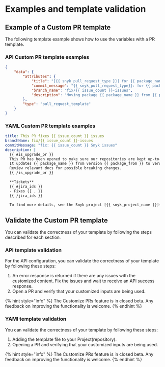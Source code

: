 # Examples and template validation

## Example of a Custom PR template

The following template example shows how to use the variables with a PR template.

### API Custom PR template examples

```json
{
    "data": {
        "attributes": {
            "title": "[{{ snyk_pull_request_type }}] for {{ package_name }}",
            "commit_message": "{{ snyk_pull_request_type}}: for {{ package_name }}",
            "branch_name": "fix/{{ issue_count }}-issues",
            "description": "Moving package {{ package_name }} from {{ package_from }} to {{ package_to }}\nFixes {{ issue_count }} issues\nFor more details see {{ snyk_project_url }}\nProject {{ snyk_project_name }}\nOrg {{ snyk_org_name }}"
        },
        "type": "pull_request_template"
    }
}
```

### YAML Custom PR template examples

```yaml
title: This PR fixes {{ issue_count }} issues
branchName: fix/{{ issue_count }}-issues
commitMessage: "fix: {{ issue_count }} Snyk issues"
description: |
  {{ #is_upgrade_pr }}
  This PR has been opened to make sure our repositories are kept up-to-date.
  It updates {{ package_name }} from version {{ package_from }} to version {{ package_to }}.
  Review relevant docs for possible breaking changes.
  {{ /is_upgrade_pr }}
  
  **Tickets**
  {{ #jira_ids }}
  - Fixes {{ . }}
  {{ /jira_ids }}
  
  To find more details, see the Snyk project [{{ snyk_project_name }}]({{ snyk_project_url }})
```

## Validate the Custom PR template

You can validate the correctness of your template by following the steps described for each section.

### API template validation

For the API configuration, you can validate the correctness of your template by following these steps:

1. An error response is returned if there are any issues with the customized content. Fix the issues and wait to receive an API success response.
2. Open a PR and verify that your customized inputs are being used.

{% hint style="info" %}
The Customize PRs feature is in closed beta. Any feedback on improving the functionality is welcome.
{% endhint %}

### YAMl template validation

You can validate the correctness of your template by following these steps:

1. Adding the template file to your Project(repository).
2. Opening a PR and verifying that your customized inputs are being used.

{% hint style="info" %}
The Customize PRs feature is in closed beta. Any feedback on improving the functionality is welcome.
{% endhint %}
